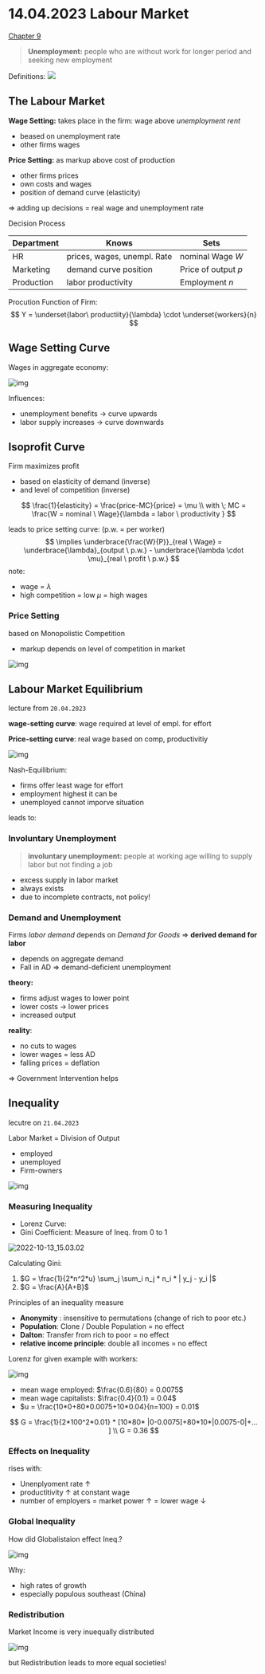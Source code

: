 # 14.04.2023 Labour Market

[Chapter 9](https://www.core-econ.org/the-economy/book/text/09.html)

> **Unemployment:** people who are without work for longer period and seeking new employment

Definitions:
![](../images/2023-04-18_10-33-24.jpg)

## The Labour Market

**Wage Setting:** takes place in the firm: wage above *unemployment rent*

- beased on unemployment rate
- other firms wages

**Price Setting:** as markup above cost of production

- other firms prices
- own costs and wages
- position of demand curve (elasticity)

=> adding up decisions = real wage and unemployment rate

Decision Process

| Department | Knows                       | Sets                |
| ---------- | --------------------------- | ------------------- |
| HR         | prices, wages, unempl. Rate | nominal Wage *W*    |
| Marketing  | demand curve position       | Price of output *p* |
| Production | labor productivity          | Employment *n*      |

Procution Function of Firm:
$$
Y = \underset{labor\ productiity}{\lambda} \cdot \underset{workers}{n}
$$



## Wage Setting Curve

Wages in aggregate economy:

![img](../images/2023-04-18_10-47-30.jpg)

Influences:

- unemployment benefits -> curve upwards
- labor supply increases -> curve downwards



## Isoprofit Curve

Firm maximizes profit

- based on elasticity of demand (inverse)
- and level of competition (inverse)

$$
\frac{1}{elasticity} = \frac{price-MC}{price} = \mu \\
with \; MC = \frac{W = nominal \ Wage}{\lambda = labor \ productivity }
$$

leads to price setting curve: (p.w. = per worker)
$$
\implies \underbrace{\frac{W}{P}}_{real \ Wage} = \underbrace{\lambda}_{output \ p.w.} - \underbrace{\lambda \cdot \mu}_{real \ profit \ p.w.}
$$
note:

- wage = $\lambda$
- high competition = low $\mu$ = high wages



### Price Setting

based on Monopolistic Competition

- markup depends on level of competition in market

![img](../images/2023-04-20_14-41-44.jpg)

## Labour Market Equilibrium

lecture from `20.04.2023`

**wage-setting curve**: wage required at level of empl. for effort

**Price-setting curve**: real wage based on comp, productivitiy







![img](../images/2023-04-19_14-46-51.jpg)

Nash-Equilibrium:

- firms offer least wage for effort
- employment highest it can be
- unemployed cannot imporve situation

leads to:

### Involuntary Unemployment

> **involuntary unemployment:** people at working age willing to supply labor but not finding a job

- excess supply in labor market
- always exists
- due to incomplete contracts, not policy!



### Demand and Unemployment

Firms *labor demand* depends on *Demand for Goods* => **derived demand for labor**

- depends on aggregate demand
- Fall in AD => demand-deficient unemployment



**theory:**

- firms adjust wages to lower point
- lower costs -> lower prices 
- increased output

**reality**:

- no cuts to wages
- lower wages = less AD
- falling prices = deflation

=> Government Intervention helps



## Inequality

lecutre on `21.04.2023`

Labor Market = Division of Output

- employed
- unemployed
- Firm-owners

![img](../images/2023-04-27_09-44-42.jpg)

### Measuring Inequality

- Lorenz Curve: 
- Gini Coefficient: Measure of Ineq. from 0 to 1

![2022-10-13_15.03.02](../images/2022-10-13_15.03.02.jpg)

Calculating Gini:

1. $G = \frac{1}{2*n^2*u} \sum_j \sum_i n_j * n_i * | y_j - y_i |$
2. $G = \frac{A}{A+B}$



Principles of an inequality measure

- **Anonymity** : insensitive to permutations (change of rich to poor etc.)
- **Population**: Clone / Double Population = no effect
- **Dalton**: Transfer from rich to poor = no effect
- **relative income principle**: double all incomes = no effect

Lorenz for given example with workers:

![img](../images/2023-04-27_09-52-29.jpg)

- mean wage employed: $\frac{0.6}{80} = 0.0075$
- mean wage capitalists: $\frac{0.4}{0.1} = 0.04$
- $u = \frac{10*0+80*0.0075+10*0.04}{n=100} = 0.01$

$$
G = \frac{1}{2*100^2*0.01} * [10*80* |0-0.0075]+80*10*|0.0075-0|+... ] \\
G = 0.36
$$

### Effects on Inequality

rises with:

- Unenplyoment rate $\uparrow$
- productitivity $\uparrow$ at constant wage
- number of employers = market power $\uparrow$ = lower wage $\downarrow$



### Global Inequality

How did Globalistaion effect Ineq.?

![img](../images/2023-04-27_14-28-24.jpg)

Why:

- high rates of growth 
- especially populous southeast (China)



### Redistribution

Market Income is very inuequally distributed

![img](../images/2023-04-27_14-40-01.jpg)

but Redistribution leads to more equal societies!

